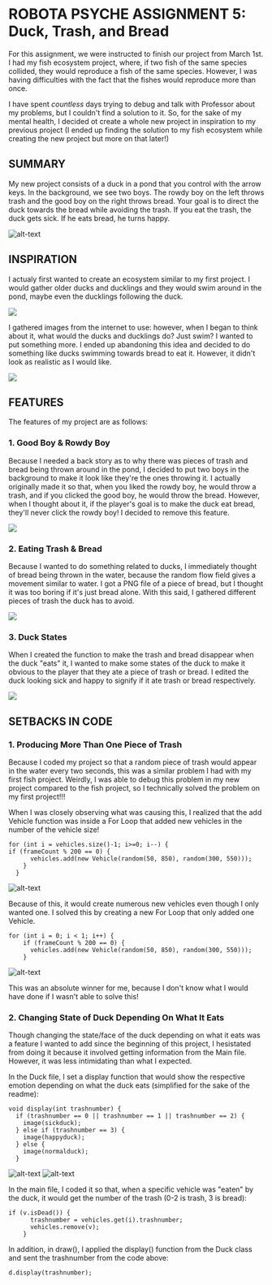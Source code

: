 # ROBOTA PSYCHE ASSIGNMENT 5: Duck, Trash, and Bread

For this assignment, we were instructed to finish our project from March 1st. I had my fish ecosystem project, where, if two fish of the same species collided, they would reproduce a fish of the same species. However, I was having difficulties with the fact that the fishes would reproduce more than once.

I have spent *countless* days trying to debug and talk with Professor about my problems, but I couldn't find a solution to it. So, for the sake of my mental health, I decided ot create a whole new project in inspiration to my previous project (I ended up finding the solution to my fish ecosystem while creating the new project but more on that later!)

## SUMMARY

My new project consists of a duck in a pond that you control with the arrow keys. In the background, we see two boys. The rowdy boy on the left throws trash and the good boy on the right throws bread. Your goal is to direct the duck towards the bread while avoiding the trash. If you eat the trash, the duck gets sick. If he eats bread, he turns happy.

![alt-text](images/fullduck.gif)

## INSPIRATION

I actualy first wanted to create an ecosystem similar to my first project. I would gather older ducks and ducklings and they would swim around in the pond, maybe even the ducklings following the duck.

![](images/inspo.png)

I gathered images from the internet to use: however, when I began to think about it, what would the ducks and ducklings do? Just swim? I wanted to put something more. I ended up abandoning this idea and decided to do something like ducks swimming towards bread to eat it. However, it didn't look as realistic as I would like.

![](images/family.jpg)


## FEATURES

The features of my project are as follows:

### 1. Good Boy & Rowdy Boy

Because I needed a back story as to why there was pieces of trash and bread being thrown around in the pond, I decided to put two boys in the background to make it look like they're the ones throwing it. I actually originally made it so that, when you liked the rowdy boy, he would throw a trash, and if you clicked the good boy, he would throw the bread. However, when I thought about it, if the player's goal is to make the duck eat bread, they'll never click the rowdy boy! I decided to remove this feature.

![](images/boys.jpg)

### 2. Eating Trash & Bread

Because I wanted to do something related to ducks, I immediately thought of bread being thrown in the water, because the random flow field gives a movement similar to water. I got a PNG file of a piece of bread, but I thought it was too boring if it's just bread alone. With this said, I gathered different pieces of trash the duck has to avoid.

![](images/trash.jpg)

### 3. Duck States

When I created the function to make the trash and bread disappear when the duck "eats" it, I wanted to make some states of the duck to make it obvious to the player that they ate a piece of trash or bread. I edited the duck looking sick and happy to signify if it ate trash or bread respectively.

![](images/ducks.jpg)

## SETBACKS IN CODE

### 1. Producing More Than One Piece of Trash

Because I coded my project so that a random piece of trash would appear in the water every two seconds, this was a similar problem I had with my first fish project. Weirdly, I was able to debug this problem in my new project compared to the fish project, so I technically solved the problem on my first project!!! 

When I was closely observing what was causing this, I realized that the add Vehicle function was inside a For Loop that added new vehicles in the number of the vehicle size!

    for (int i = vehicles.size()-1; i>=0; i--) {
    if (frameCount % 200 == 0) {
          vehicles.add(new Vehicle(random(50, 850), random(300, 550)));
        }
      }

![alt-text](images/before.gif)

Because of this, it would create numerous new vehicles even though I only wanted one. I solved this by creating a new For Loop that only added one Vehicle.

    for (int i = 0; i < 1; i++) {
        if (frameCount % 200 == 0) {
          vehicles.add(new Vehicle(random(50, 850), random(300, 550)));
        }
        
 ![alt-text](images/after.gif)

This was an absolute winner for me, because I don't know what I would have done if I wasn't able to solve this!

### 2. Changing State of Duck Depending On What It Eats

Though changing the state/face of the duck depending on what it eats was a feature I wanted to add since the beginning of this project, I hesistated from doing it because it involved getting information from the Main file. However, it was less intimidating than what I expected.

In the Duck file, I set a display function that would show the respective emotion depending on what the duck eats (simplified for the sake of the readme):

    void display(int trashnumber) {
      if (trashnumber == 0 || trashnumber == 1 || trashnumber == 2) {
        image(sickduck);
      } else if (trashnumber == 3) {
        image(happyduck);
      } else {
        image(normalduck);
      }
  
  ![alt-text](images/happy.gif)
  ![alt-text](images/sad.gif)
  
In the main file, I coded it so that, when a specific vehicle was "eaten" by the duck, it would get the number of the trash (0-2 is trash, 3 is bread):

    if (v.isDead()) {
          trashnumber = vehicles.get(i).trashnumber;
          vehicles.remove(v);
        }
        
In addition, in draw(), I applied the display() function from the Duck class and sent the trashnumber from the code above:

    d.display(trashnumber);
